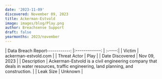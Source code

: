 ```yaml
---
date: '2023-11-09'
discovered: November 09, 2023
title: Ackerman-Estvold
image: images/blog/Play.png
author: Breachsense Support
draft: false
yearmonths: 2023/november
---
```


| Data Breach Report------------:     |:-------------:    | :-----:|
| Victim      | ackerman-estvold.com      | 
| Threat Actor      | Play      | 
| Date Discovered      | Nov 09, 2023      | 
| Description      | Ackerman-Estvold is a civil engineering company that deals in water resources, traffic engineering, land planning, and construction.      | 
| Leak Size      | Unknown      | 

